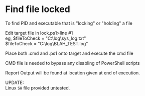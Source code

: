 # Find file locked

To find PID and executable that is "locking" or "holding" a file

Edit target file in lock.ps1>line #1  
 eg, $fileToCheck = "C:\log\sys_log.txt"  
 $fileToCheck = "C:\log\BLAH_TEST.log"  

Place both .cmd and .ps1 onto target and execute the cmd file

CMD file is needed to bypass any disabling of PowerShell scripts

Report Output will be found at location given at end of execution.

UPDATE:  
Linux `SH` file provided untested.
